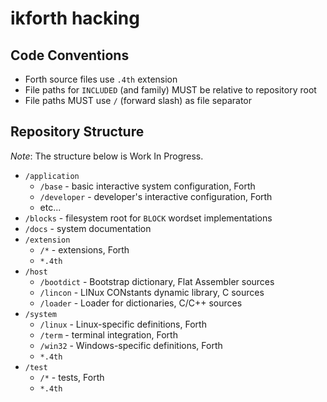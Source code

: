 # ikforth hacking

## Code Conventions

* Forth source files use `.4th` extension
* File paths for `INCLUDED` (and family) MUST be relative to repository root
* File paths MUST use `/` (forward slash) as file separator

## Repository Structure

*Note*: The structure below is Work In Progress.

* `/application`
   * `/base` - basic interactive system configuration, Forth
   * `/developer` - developer's interactive configuration, Forth
   * etc...
* `/blocks` - filesystem root for `BLOCK` wordset implementations
* `/docs` - system documentation
* `/extension`
   * `/*` - extensions, Forth
   * `*.4th`
* `/host`
   * `/bootdict` - Bootstrap dictionary, Flat Assembler sources
   * `/lincon` - LINux CONstants dynamic library, C sources
   * `/loader` - Loader for dictionaries, C/C++ sources
* `/system`
   * `/linux` - Linux-specific definitions, Forth
   * `/term` - terminal integration, Forth
   * `/win32` - Windows-specific definitions, Forth
   * `*.4th`
* `/test`
   * `/*` - tests, Forth
   * `*.4th`
